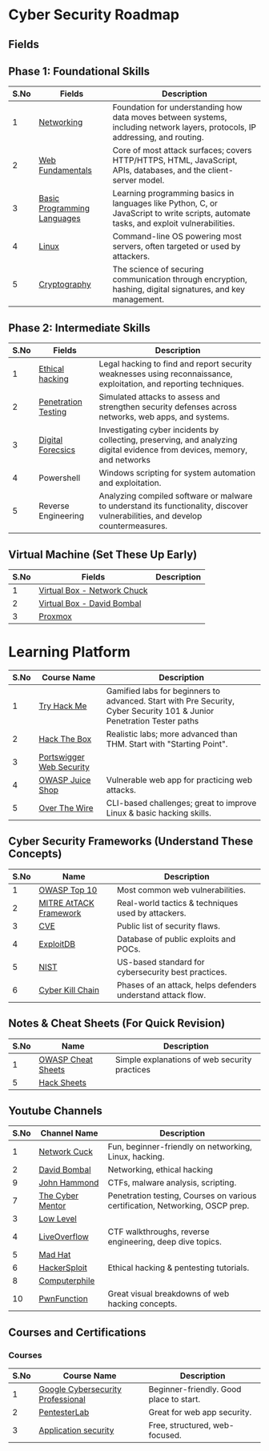 # Cyber Security Roadmap

## Fields

## Phase 1: Foundational Skills 

| S.No          | Fields   | Description   |
| ------------- | ------------- | ------------- |
| 1             | [Networking](https://github.com/Reeti05Agarwal/CBC-Club/blob/main/Computer-Networks.md) | Foundation for understanding how data moves between systems, including network layers, protocols, IP addressing, and routing. |
| 2             | [Web Fundamentals](https://github.com/Reeti05Agarwal/CBC-Club/blob/main/Web-Fundaments.md) | Core of most attack surfaces; covers HTTP/HTTPS, HTML, JavaScript, APIs, databases, and the client-server model. |
| 3             | [Basic Programming Languages](https://github.com/Reeti05Agarwal/CBC-Club/blob/main/Basic-Programming-Language.md) | Learning programming basics in languages like Python, C, or JavaScript to write scripts, automate tasks, and exploit vulnerabilities. |
| 4             | [Linux](https://github.com/Reeti05Agarwal/CBC-Club/blob/main/Linux.md)| Command-line OS powering most servers, often targeted or used by attackers. | 
| 5             | [Cryptography](https://github.com/Reeti05Agarwal/CBC-Club/blob/main/Cryptography.md) | The science of securing communication through encryption, hashing, digital signatures, and key management. |

## Phase 2: Intermediate Skills

| S.No          | Fields   | Description   |
| ------------- | ------------- | ------------- |
| 1             | [Ethical hacking](https://github.com/Reeti05Agarwal/CBC-Club/blob/main/Ethical-Hacking.md) | Legal hacking to find and report security weaknesses using reconnaissance, exploitation, and reporting techniques. | 
| 2             | [Penetration Testing](https://github.com/Reeti05Agarwal/CBC-Club/blob/main/Penetration-Testing.md) | Simulated attacks to assess and strengthen security defenses across networks, web apps, and systems. |
| 3             | [Digital Forecsics](https://github.com/Reeti05Agarwal/CBC-Club/blob/main/Digital-Forensics.md) | Investigating cyber incidents by collecting, preserving, and analyzing digital evidence from devices, memory, and networks |
| 4             | Powershell | Windows scripting for system automation and exploitation. | Windows scripting language for automating administrative tasks, performing reconnaissance, and executing post-exploitation actions. |
| 5             | Reverse Engineering | Analyzing compiled software or malware to understand its functionality, discover vulnerabilities, and develop countermeasures. |

## Virtual Machine (Set These Up Early)

| S.No          | Fields   | Description   |
| ------------- | ------------- | ------------- |
| 1             | [Virtual Box - Network Chuck](https://www.youtube.com/watch?v=wX75Z-4MEoM) |   |
| 2             | [Virtual Box - David Bombal](https://www.youtube.com/watch?v=MPkni85O9JA) |  |
| 3             | [Proxmox](https://www.youtube.com/watch?v=_u8qTN3cCnQ) |  |

# Learning Platform

| S.No          | Course Name   | Description   |
| ------------- | ------------- | ------------- |
| 1             | [Try Hack Me](https://tryhackme.com/paths)         | Gamified labs for beginners to advanced. Start with Pre Security, Cyber Security 101 & Junior Penetration Tester paths |
| 2             | [Hack The Box](https://app.hackthebox.com/home)         | Realistic labs; more advanced than THM. Start with "Starting Point". |
| 3             | [Portswigger Web Security](https://portswigger.net/web-security/learning-path)|  | Best free place to learn web vulnerabilities (XSS, SQLi, etc). |
| 4             | [OWASP Juice Shop](https://owasp.org/www-project-juice-shop/) | Vulnerable web app for practicing web attacks. |
| 5             | [Over The Wire](https://overthewire.org/wargames/) |  CLI-based challenges; great to improve Linux & basic hacking skills. |
 

## Cyber Security Frameworks (Understand These Concepts)

| S.No          | Name   | Description   |
| ------------- | ------------- | ------------- |
| 1             | [OWASP Top 10](https://owasp.org/www-project-top-ten/)   | Most common web vulnerabilities. |
| 2             | [MITRE AtTACK Framework](https://attack.mitre.org/)  |  Real-world tactics & techniques used by attackers. |
| 3             | [CVE](https://www.cve.org/)  |  Public list of security flaws. |
| 4             | [ExploitDB](https://www.youtube.com/watch?v=k7IOn3TiUc8&list=PLG49S3nxzAnl_tQe3kvnmeMid0mjF8Le8&pp=0gcJCV8EOCosWNin) | Database of public exploits and POCs. |
| 5             | [NIST](https://www.nist.gov/cybersecurity)  | US-based standard for cybersecurity best practices. |
| 6             | [Cyber Kill Chain](https://www.lockheedmartin.com/en-us/capabilities/cyber/cyber-kill-chain.html)  | Phases of an attack, helps defenders understand attack flow. |  

## Notes & Cheat Sheets (For Quick Revision)

| S.No          | Name   | Description   |
| ------------- | ------------- | ------------- |
| 1             | [OWASP Cheat Sheets](https://github.com/OWASP/CheatSheetSeries) | Simple explanations of web security practices |
| 5             | [Hack Sheets](https://hacksheets.in/) |
 

## Youtube Channels

| S.No          | Channel Name   | Description   |
| ------------- | ------------- | ------------- |
| 1             | [Network Cuck](https://www.youtube.com/@NetworkChuck)  | Fun, beginner-friendly on networking, Linux, hacking. |
| 2             | [David Bombal](https://www.youtube.com/@davidbombal) |  Networking, ethical hacking | 
| 9             | [John Hammond](https://www.youtube.com/@_JohnHammond) | CTFs, malware analysis, scripting. |
| 7             | [The Cyber Mentor](https://www.youtube.com/@TCMSecurityAcademy) | Penetration testing, Courses on various certification, Networking, OSCP prep. |
| 3             | [Low Level](https://www.youtube.com/@LowLevelTV) |  |
| 4             | [LiveOverflow](https://www.youtube.com/@LiveOverflow) | CTF walkthroughs, reverse engineering, deep dive topics. |
| 5             | [Mad Hat](https://www.youtube.com/@madhatistaken) |  |
| 6             | [HackerSploit](https://www.youtube.com/HackerSploit) | Ethical hacking & pentesting tutorials. |
| 8             | [Computerphile](https://www.youtube.com/@Computerphile/videos) | |
| 10            | [PwnFunction](https://www.youtube.com/@PwnFunction/videos) | Great visual breakdowns of web hacking concepts. |

## Courses and Certifications

### Courses
 
| S.No          | Course Name   | Description   |
| ------------- | ------------- | ------------- |
| 1             | [Google Cybersecurity Professional](https://www.coursera.org/professional-certificates/google-cybersecurity)  | Beginner-friendly. Good place to start.  |
| 2             | [PentesterLab](https://pentesterlab.com/exercises)  | Great for web app security. |
| 3             | [Application security](https://application.security/)| Free, structured, web-focused. |

 
